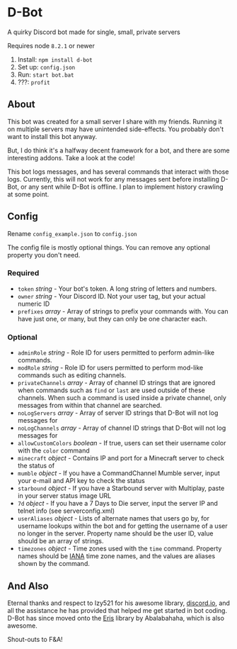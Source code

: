 # D-Bot
A quirky Discord bot made for single, small, private servers

Requires node `8.2.1` or newer

1. Install: `npm install d-bot`
2. Set up: `config.json`
3. Run: `start bot.bat`
4. ???: `profit`

## About
This bot was created for a small server I share with my friends. Running it on multiple servers may have unintended side-effects. You probably don't want to install this bot anyway. 

But, I do think it's a halfway decent framework for a bot, and there are some interesting addons. Take a look at the code!

This bot logs messages, and has several commands that interact with those logs. Currently, this will not work for any messages sent before installing D-Bot, or any sent while D-Bot is offline. I plan to implement history crawling at some point.

## Config
Rename `config_example.json` to `config.json`

The config file is mostly optional things. You can remove any optional property you don't need.

### Required
* `token` *string* - Your bot's token. A long string of letters and numbers.
* `owner` *string* -  Your Discord ID. Not your user tag, but your actual numeric ID
* `prefixes` *array* -  Array of strings to prefix your commands with. You can have just one, or many, but they can only be one character each.

### Optional
* `adminRole` *string* - Role ID for users permitted to perform admin-like commands.
* `modRole` *string* - Role ID for users permitted to perform mod-like commands such as editing channels.
* `privateChannels` *array* - Array of channel ID strings that are ignored when commands such as `find` or `last` are used outside of these channels. When such a command is used inside a private channel, only messages from within that channel are searched.
* `noLogServers` *array* - Array of server ID strings that D-Bot will not log messages for
* `noLogChannels` *array* - Array of channel ID strings that D-Bot will not log messages for
* `allowCustomColors` *boolean* - If true, users can set their username color with the `color` command
* `minecraft` *object* - Contains IP and port for a Minecraft server to check the status of
* `mumble` *object* - If you have a CommandChannel Mumble server, input your e-mail and API key to check the status
* `starbound` *object* - If you have a Starbound server with Multiplay, paste in your server status image URL
* `7d` *object* - If you have a 7 Days to Die server, input the server IP and telnet info (see serverconfig.xml)
* `userAliases` *object* - Lists of alternate names that users go by, for username lookups within the bot and for getting the username of a user no longer in the server. Property name should be the user ID, value should be an array of strings.
* `timezones` *object* - Time zones used with the `time` command. Property names should be [IANA](https://en.wikipedia.org/wiki/List_of_tz_database_time_zones) time zone names, and the values are aliases shown by the command.

## And Also
Eternal thanks and respect to Izy521 for his awesome library, [discord.io](https://github.com/izy521/discord.io), and all the assistance he has provided that helped me get started in bot coding. D-Bot has since moved onto the [Eris](https://github.com/abalabahaha/eris) library by Abalabahaha, which is also awesome.

Shout-outs to F&A!
